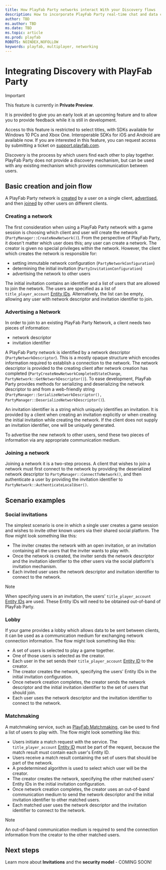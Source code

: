 ```yaml
---
title: How PlayFab Party networks interact With your Discovery flows
description: How to incorporate PlayFab Party real-time chat and data communication networks into discovery flows.
author: TBD
ms.author: TBD
ms.date: TBD
ms.topic: article
ms.prod: playfab
ROBOTS: NOINDEX,NOFOLLOW
keywords: playfab, multiplayer, networking
---
```


# Integrating Discovery with PlayFab Party

> [!IMPORTANT]
> This feature is currently in **Private Preview**.
>
> It is provided to give you an early look at an upcoming feature and to allow you to provide feedback while it is still in development.
>
> Access to this feature is restricted to select titles, with SDKs available for Windows 10 PCs and Xbox One. Interoperable SDKs for iOS and Android are available now. If you are interested in this feature, you can request access by submitting a ticket on [support.playfab.com](https://support.playfab.com/hc/en-us/requests/new).

Discovery is the process by which users find each other to play together. PlayFab Party does not provide a discovery mechanism, but can be used with any existing mechanism which provides communication between users.

## Basic creation and join flow

A PlayFab Party network is [created](#creating-a-network) by a user on a single client, [advertised](#advertising-a-network), and then [joined](#joining-a-network) by other users on different clients.

### Creating a network

The first consideration when using a PlayFab Party network with a game session is choosing which client and user will create the network (`PartyManager::CreateNewNetwork()`). From the perspective of PlayFab Party, it doesn't matter which user does this; any user can create a network. The creator is given no special privileges within the network. However, the client which creates the network is responsible for:

- setting immutable network configuration (`PartyNetworkConfiguration`)
- determining the initial invitation (`PartyInvitationConfiguration`)
- advertising the network to other users

The initial invitation contains an identifier and a list of users that are allowed to join the network. The users are specified as a list of `title_player_account` [Entity IDs](/../../data/entities/index.md). Alternatively, the list can be empty, allowing any user with network descriptor and invitation identifier to join.

### Advertising a Network

In order to join to an existing PlayFab Party Network, a client needs two pieces of information:

- network descriptor
- invitation identifier

A PlayFab Party network is identified by a network descriptor (`PartyNetworkDescriptor`). This is a mostly opaque structure which encodes information required to establish a connection to the network. The network descriptor is provided to the creating client after network creation has completed (`PartyCreateNewNetworkCompletedStateChange`, `PartyNetwork::GetNetworkDescriptor()`). To ease development, PlayFab Party provides methods for serializing and deserializing the network descriptor to and from a web-friendly string (`PartyManager::SerializeNetworkDescriptor(), PartyManager::DeserializeNetworkDescriptor()`).

An invitation identifier is a string which uniquely identifies an invitation. It is provided by a client when creating an invitation explicitly or when creating the initial invitation while creating the network. If the client does not supply an invitation identifier, one will be uniquely generated.

To advertise the new network to other users, send these two pieces of information via any appropriate communication medium.

### Joining a network

Joining a network it is a two-step process. A client that wishes to join a network must first connect to the network by providing the deserialized network descriptor to `PartyManager::ConnectToNetwork()`, and then authenticate a user by providing the invitation identifier to `PartyNetwork::AuthenticateLocalUser()`.

## Scenario examples

### Social invitations

The simplest scenario is one in which a single user creates a game session and wishes to invite other known users via their shared social platform. The flow might look something like this:

- The inviter creates the network with an open invitation, or an invitation containing all the users that the inviter wants to play with.
- Once the network is created, the inviter sends the network descriptor and the invitation identifier to the other users via the social platform's invitation mechanism.
- Each invited user uses the network descriptor and invitation identifier to connect to the network.

> [!NOTE]
> When specifying users in an invitation, the users' `title_player_account` [Entity IDs](/../../data/entities/index.md) are used. These Entity IDs will need to be obtained out-of-band of PlayFab Party.

### Lobby

If your game provides a lobby which allows data to be sent between clients, it can be used as a communication medium for exchanging network connection information. The flow might look something like this:

- A set of users is selected to play a game together.
- One of those users is selected as the creator.
- Each user in the set sends their `title_player_account` [Entity ID](/../../data/entities/index.md) to the creator.
- The creator creates the network, specifying the users' Entity IDs in the initial invitation configuration.
- Once network creation completes, the creator sends the network descriptor and the initial invitation identifier to the set of users that should join.
- Each user uses the network descriptor and the invitation identifier to connect to the network.

### Matchmaking

A matchmaking service, such as [PlayFab Matchmaking](/../matchmaking/index.md), can be used to find a list of users to play with. The flow might look something like this:

- Users initiate a match request with the service. The `title_player_account` [Entity ID](/../../data/entities/index.md) must be part of the request, because the match result must contain each user's Entity ID.
- Users receive a match result containing the set of users that should be part of the network.
- A predetermined algorithm is used to select which user will be the creator.
- The creator creates the network, specifying the other matched users' Entity IDs in the initial invitation configuration.
- Once network creation completes, the creator uses an out-of-band communication medium to send the network descriptor and the initial invitation identifier to other matched users.
- Each matched user uses the network descriptor and the invitation identifier to connect to the network.

> [!NOTE]
> An out-of-band communication medium is required to send the connection information from the creator to the other matched users.

## Next steps

Learn more about **Invitations** and the **security model** - COMING SOON!